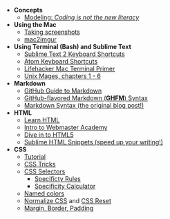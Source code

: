 - **Concepts**
  - [Modeling: *Coding is not the new literacy*](http://www.chris-granger.com/2015/01/26/coding-is-not-the-new-literacy)
- **Using the Mac**
  - [Taking screenshots](https://support.apple.com/en-us/HT201361)
  - [mac2imgur](https://github.com/mileswd/mac2imgur)
- **Using Terminal (Bash) and Sublime Text**
  - [Sublime Text 2 Keyboard Shortcuts](https://gist.github.com/vanderhoop/0356c9489ccba09ffc5a)
  - [Atom Keyboard Shortcuts](http://blog.bugsnag.com/atom-editor-cheat-sheet)
  - [Lifehacker Mac Terminal Primer](http://lifehacker.com/5633909/who-needs-a-mouse-learn-to-use-the-command-line-for-almost-anything)
  - [Unix Mages, chapters 1 - 6](http://unixmages.com/ufbm.pdf)
- **Markdown**
  - [GitHub Guide to Markdown](https://guides.github.com/features/mastering-markdown)
  - [GitHub-flavored Markdown (**GHFM**) Syntax](https://help.github.com/articles/markdown-basics)
  - [Markdown Syntax (the original blog post!)](http://daringfireball.net/projects/markdown/syntax)
- **HTML**
  + [Learn HTML](https://developer.mozilla.org/en-US/learn/html)
  + [Intro to Webmaster Academy](https://support.google.com/webmasters/answer/6001102)
  + [Dive in to HTML5](http://diveintohtml5.info/)
  + [Sublime HTML Snippets (speed up your writing!)](https://github.com/joshnh/HTML-Snippets)
- **CSS**
  + [Tutorial](https://developer.mozilla.org/en-US/docs/Web/Guide/CSS/Getting_started)
  + [CSS Tricks](http://css-tricks.com/)
  + [CSS Selectors](http://css-tricks.com/how-css-selectors-work/)
    * [Specificty Rules](https://developer.mozilla.org/en-US/docs/Web/CSS/Specificity)
    * [Specificity Calculator](http://specificity.keegan.st/)
  + [Named colors](http://www.crockford.com/wrrrld/color.html)
  + [Normalize CSS](http://necolas.github.io/normalize.css/) and [CSS Reset](http://www.cssreset.com/)
  + [Margin, Border, Padding](https://developer.mozilla.org/en-US/docs/Web/CSS/box_model)